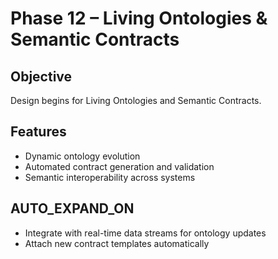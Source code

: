 # Phase 12 – Living Ontologies & Semantic Contracts

## Objective
Design begins for Living Ontologies and Semantic Contracts.

## Features
- Dynamic ontology evolution
- Automated contract generation and validation
- Semantic interoperability across systems

## AUTO_EXPAND_ON
- Integrate with real-time data streams for ontology updates
- Attach new contract templates automatically